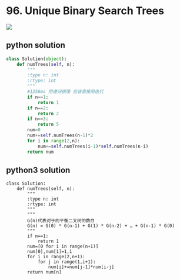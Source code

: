 # 96. Unique Binary Search Trees
<img src="https://github.com/vampire1996/LeetCode/blob/master/Problems/1-100/96.%20Unique%20Binary%20Search%20Trees/problem.png"/>

## python solution
```python
class Solution(object):
    def numTrees(self, n):
        """
        :type n: int
        :rtype: int
        """
        #1256ms 用递归很慢 应该直接用迭代
        if n==1:
            return 1
        if n==2:
            return 2
        if n==3:
            return 5
        num=0
        num+=self.numTrees(n-1)*2
        for i in range(2,n):
            num+=self.numTrees(i-1)*self.numTrees(n-i)
        return num
```

## python3 solution
```python3
class Solution:
    def numTrees(self, n):
        """
        :type n: int
        :rtype: int
        """
        """
        G(n)代表对于的平衡二叉树的数目
        G(n) = G(0) * G(n-1) + G(1) * G(n-2) + … + G(n-1) * G(0) 
        """
        if n==1:
            return 1
        num=[0 for i in range(n+1)]
        num[0],num[1]=1,1
        for i in range(2,n+1):
            for j in range(1,i+1):
                num[i]+=num[j-1]*num[i-j]
        return num[n]  
```
